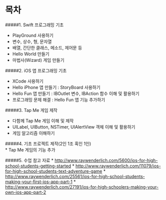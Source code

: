 # 목차

#####1. Swift 프로그래밍 기초
* PlayGround 사용하기
* 변수, 상수, 형, 문자열
* 배열, 간단한 클래스, 메소드, 제어문 등
* Hello World 만들기
* 마법사(Wizard) 게임 만들기

#####2. iOS 앱 프로그래밍 기초 
* XCode 사용하기
* Hello iPhone 앱 만들기 : StoryBoard 사용하기
* Hello Fun 앱 만들기 : IBOutlet 변수, IBAction 함수 이해 및 활용하기
* 프로그래밍 문제 해결 : Hello Fun 앱 기능 추가하기

#####3. Tap Me 게임 제작
* 다함께 Tap Me 게임 이해 및 제작
* UILabel, UIButton, NSTimer, UIAlertView 객체 이해 및 활용하기
* 게임 알고리즘 이해하기

#####4. 기초 프로젝트 제작(2인 1조 혹인 1인)  
* 
Tap Me 게임의 기능 추가

#####5. 수업 참고 자료
* 
http://www.raywenderlich.com/5600/ios-for-high-school-students-getting-started
* 
http://www.raywenderlich.com/11079/ios-for-high-school-students-text-adventure-game
* 
http://www.raywenderlich.com/25561/ios-for-high-school-students-making-your-first-ios-app-part-1
* 
http://www.raywenderlich.com/27191/ios-for-high-schoolers-making-your-own-ios-app-part-2



